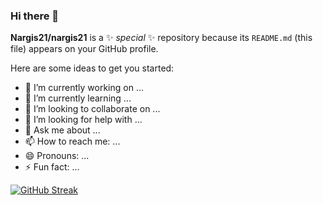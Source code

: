 ### Hi there 👋

**Nargis21/nargis21** is a ✨ _special_ ✨ repository because its `README.md` (this file) appears on your GitHub profile.

Here are some ideas to get you started:

- 🔭 I’m currently working on ...
- 🌱 I’m currently learning ...
- 👯 I’m looking to collaborate on ...
- 🤔 I’m looking for help with ...
- 💬 Ask me about ...
- 📫 How to reach me: ...
- 😄 Pronouns: ...
- ⚡ Fun fact: ...

[![GitHub Streak](https://github-readme-streak-stats.herokuapp.com?user=nargis21&theme=nordfox&border_radius=4&card_width=492&border=000000&ring=F0FA05&background=000000&fire=F0FA05&currStreakLabel=FFFFFF&stroke=F0FA05&currStreakNum=FFFFFF&sideNums=FFFFFF&sideLabels=FFFFFF&dates=F0FA05)](https://git.io/streak-stats)
